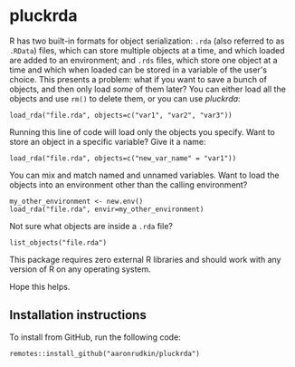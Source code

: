 # pluckrda

R has two built-in formats for object serialization: `.rda` (also referred to as `.RData`) files, which can store multiple objects at a time, and which loaded are added to an environment; and `.rds` files, which store one object at a time and which when loaded can be stored in a variable of the user's choice. This presents a problem: what if you want to save a bunch of objects, and then only load *some* of them later? You can either load all the objects and use `rm()` to delete them, or you can use *pluckrda*:

```{r}
load_rda("file.rda", objects=c("var1", "var2", "var3"))
```

Running this line of code will load only the objects you specify. Want to store an object in a specific variable? Give it a name:

```{r}
load_rda("file.rda", objects=c("new_var_name" = "var1"))
```

You can mix and match named and unnamed variables. Want to load the objects into an environment other than the calling environment?

```{r}
my_other_environment <- new.env()
load_rda("file.rda", envir=my_other_environment)
```

Not sure what objects are inside a `.rda` file?

```{r}
list_objects("file.rda")
```

This package requires zero external R libraries and should work with any version of R on any operating system.

Hope this helps.

## Installation instructions

To install from GitHub, run the following code:

```{r}
remotes::install_github("aaronrudkin/pluckrda")
```
